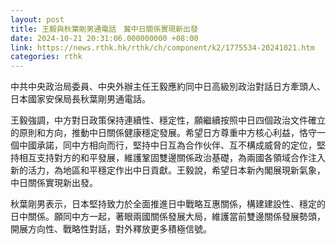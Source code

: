 ```yaml
---
layout: post
title: 王毅與秋葉剛男通電話　冀中日關係實現新出發
date: 2024-10-21 20:31:06.000000000 +08:00
link: https://news.rthk.hk/rthk/ch/component/k2/1775534-20241021.htm
categories: rthk
---
```


中共中央政治局委員、中央外辦主任王毅應約同中日高級別政治對話日方牽頭人、日本國家安保局長秋葉剛男通電話。

王毅強調，中方對日政策保持連續性、穩定性，願繼續按照中日四個政治文件確立的原則和方向，推動中日關係健康穩定發展。希望日方尊重中方核心利益，恪守一個中國承諾，同中方相向而行，堅持中日互為合作伙伴、互不構成威脅的定位，堅持相互支持對方的和平發展，維護鞏固雙邊關係政治基礎，為兩國各領域合作注入新的活力，為地區和平穩定作出中日貢獻。王毅說，希望日本新內閣展現新氣象，中日關係實現新出發。

秋葉剛男表示，日本堅持致力於全面推進日中戰略互惠關係，構建建設性、穩定的日中關係。願同中方一起，著眼兩國關係發展大局，維護當前雙邊關係發展勢頭，開展方向性、戰略性對話，對外釋放更多積極信號。
